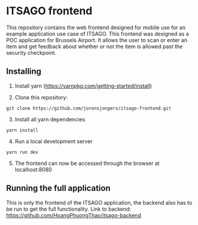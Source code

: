 # ITSAGO frontend

This repository contains the web frontend designed for mobile use for an example application use case of ITSAGO. This frontend was designed as a POC application for Brussels Airport. It allows the user to scan or enter an item and get feedback about whether or not the item is allowed past the security checkpoint.



## Installing

1. Install yarn (https://yarnpkg.com/getting-started/install)

2. Clone this repository:

  ``` git clone https://github.com/jorensjongers/itsago-frontend.git ```
  
3. Install all yarn dependencies

  ```yarn install```
  
4. Run a local development server

  ```yarn run dev```
  
5. The frontend can now be accessed through the browser at localhost:8080
  

## Running the full application

This is only the frontend of the ITSAGO application, the backend also has to be run to get the full functionality.
Link to backend: https://github.com/HoangPhuongThao/itsago-backend 
